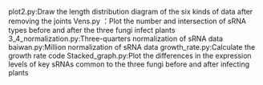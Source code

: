plot2.py:Draw the length distribution diagram of the six kinds of data after removing the joints
Vens.py ：Plot the number and intersection of sRNA types before and after the three fungi infect plants
3_4_normalization.py:Three-quarters normalization of sRNA data
baiwan.py:Million normalization of sRNA data
growth_rate.py:Calculate the growth rate code
Stacked_graph.py:Plot the differences in the expression levels of key sRNAs common to the three fungi before and after infecting plants

